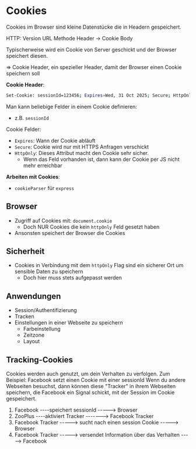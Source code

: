 # Cookies

Cookies im Browser sind kleine Datenstücke die in Headern gespeichert.

HTTP:
Version
URL
Methode
Header -> Cookie
Body

Typischerweise wird ein Cookie von Server geschickt und der Browser speichert diesen.

=> Cookie Header, ein spezieller Header, damit der Browser einen Cookie speichern soll

**Cookie Header**:

```bash
Set-Cookie: sessionId=123456; Expires=Wed, 31 Oct 2025; Secure; HttpOnly
```

Man kann beliebige Felder in einem Cookie definieren:

- z.B. `sessionId`

Cookie Felder:

- `Expires`: Wann der Cookie abläuft
- `Secure`: Cookie wird nur mit HTTPS Anfragen verschickt
- `HttpOnly`: Dieses Attribut macht den Cookie sehr sicher.
  - Wenn das Feld vorhanden ist, dann kann der Cookie per JS nicht mehr erreichbar

**Arbeiten mit Cookies**:

- `cookieParser` für `express`

## Browser

- Zugriff auf Cookies mit: `document.cookie`
  - Doch NUR Cookies die kein `httpOnly` Feld gesetzt haben
- Ansonsten speichert der Browser die Cookies

## Sicherheit

- Cookies in Verbindung mit dem `httpOnly` Flag sind ein sicherer Ort um sensible Daten zu speichern
  - Doch hier muss stets aufgepasst werden

## Anwendungen

- Session/Authentifizierung
- Tracken
- Einstellungen in einer Webseite zu speichern
  - Farbeinstellung
  - Zeitzone
  - Layout

## Tracking-Cookies

Cookies werden auch genutzt, um dein Verhalten zu verfolgen.
Zum Beispiel: Facebook setzt einen Cookie mit einer sessionId
Wenn du andere Webseiten besuchst, dann können diese "Tracker" in ihrem Webseiten speichern, die Facebook ein Signal schickt, mit der Session im Cookie gespeichert.

1. Facebook ----speichert sessionId -----> Browser
2. ZooPlus  ----aktiviert Tracker -------> Facebook Tracker
3. Facebook Tracker -----> sucht nach einen session Cookie -----> Browser
4. Facebook Tracker -----> versendet Information über das Verhalten -----> Facebook
